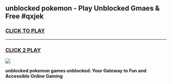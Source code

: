 
## unblocked pokemon - Play Unblocked Gmaes & Free #qxjek
<h3>
<a href="https://news.freeplayer.one?title=unblocked_pokemon&ref=26F">CLICK TO PLAY</a></h3>
<hr>

<h3>
<a href="https://news.freeplayer.one?title=unblocked_pokemon&ref=26F">CLICK 2 PLAY</a>
  
</h3>

<a href="https://news.freeplayer.one?title=unblocked_pokemon&ref=26F/"><img src="https://clearcache.store/games.png"></a>


**unblocked pokemon games unblocked: Your Gateway to Fun and Accessible Online Gaming**
